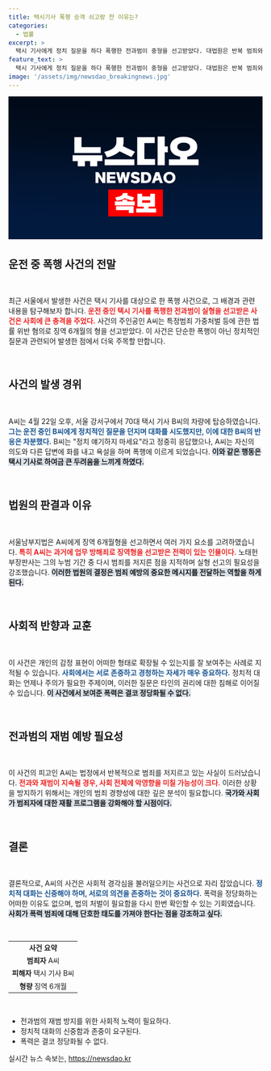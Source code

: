 ```yaml
---
title: 택시기사 폭행 승객 쇠고랑 찬 이유는?
categories:
  - 법률
excerpt: >
  택시 기사에게 정치 질문을 하다 폭행한 전과범이 중형을 선고받았다. 대법원은 반복 범죄와 피해자에 대한 폭력성을 들어 징역 6개월을 판결하며 사회 경각심을 일깨웠다.
feature_text: >
  택시 기사에게 정치 질문을 하다 폭행한 전과범이 중형을 선고받았다. 대법원은 반복 범죄와 피해자에 대한 폭력성을 들어 징역 6개월을 판결하며 사회 경각심을 일깨웠다.
image: '/assets/img/newsdao_breakingnews.jpg'
---
```


<p><img src="/assets/img/newsdao_breakingnews.jpg" alt="ranknews 속보" /></p>

<h2 data-ke-size="size26">운전 중 폭행 사건의 전말</h2>

<p data-ke-size="size16">&nbsp;</p>

<p>최근 서울에서 발생한 사건은 택시 기사를 대상으로 한 폭행 사건으로, 그 배경과 관련 내용을 탐구해보자 합니다. <b><span style="color: #ee2323;">운전 중인 택시 기사를 폭행한 전과범이 실형을 선고받은 사건은 사회에 큰 충격을 주었다.</span></b> 사건의 주인공인 A씨는 특정범죄 가중처벌 등에 관한 법률 위반 혐의로 징역 6개월의 형을 선고받았다. 이 사건은 단순한 폭행이 아닌 정치적인 질문과 관련되어 발생한 점에서 더욱 주목할 만합니다. </p>

<p data-ke-size="size16">&nbsp;</p>

<h2 data-ke-size="size26">사건의 발생 경위</h2>

<p data-ke-size="size16">&nbsp;</p>

<p>A씨는 4월 22일 오후, 서울 강서구에서 70대 택시 기사 B씨의 차량에 탑승하였습니다. <b><span style="color: #1a5490;">그는 운전 중인 B씨에게 정치적인 질문을 던지며 대화를 시도했지만, 이에 대한 B씨의 반응은 차분했다.</span></b> B씨는 "정치 얘기하지 마세요"라고 정중히 응답했으나, A씨는 자신의 의도와 다른 답변에 화를 내고 욕설을 하며 폭행에 이르게 되었습니다. <b><span style="background-color: #21538527;">이와 같은 행동은 택시 기사로 하여금 큰 두려움을 느끼게 하였다.</span></b></p>

<p data-ke-size="size16">&nbsp;</p>

<h2 data-ke-size="size26">법원의 판결과 이유</h2>

<p data-ke-size="size16">&nbsp;</p>

<p>서울남부지법은 A씨에게 징역 6개월형을 선고하면서 여러 가지 요소를 고려하였습니다. <b><span style="color: #ee2323;">특히 A씨는 과거에 업무 방해죄로 징역형을 선고받은 전력이 있는 인물이다.</span></b> 노태헌 부장판사는 그의 누범 기간 중 다시 범죄를 저지른 점을 지적하며 실형 선고의 필요성을 강조했습니다. <b><span style="background-color: #21538527;">이러한 법원의 결정은 범죄 예방의 중요한 메시지를 전달하는 역할을 하게 된다.</span></b></p>

<p data-ke-size="size16">&nbsp;</p>

<h2 data-ke-size="size26">사회적 반향과 교훈</h2>

<p data-ke-size="size16">&nbsp;</p>

<p>이 사건은 개인의 감정 표현이 어떠한 형태로 확장될 수 있는지를 잘 보여주는 사례로 지적될 수 있습니다. <b><span style="color: #1a5490;">사회에서는 서로 존중하고 경청하는 자세가 매우 중요하다.</span></b> 정치적 대화는 언제나 주의가 필요한 주제이며, 이러한 질문은 타인의 권리에 대한 침해로 이어질 수 있습니다. <b><span style="background-color: #21538527;">이 사건에서 보여준 폭력은 결코 정당화될 수 없다.</span></b></p>

<p data-ke-size="size16">&nbsp;</p>

<h2 data-ke-size="size26">전과범의 재범 예방 필요성</h2>

<p data-ke-size="size16">&nbsp;</p>

<p>이 사건의 피고인 A씨는 법정에서 반복적으로 범죄를 저지르고 있는 사실이 드러났습니다. <b><span style="color: #ee2323;">전과와 재범이 지속될 경우, 사회 전체에 악영향을 미칠 가능성이 크다.</span></b> 이러한 상황을 방지하기 위해서는 개인의 범죄 경향성에 대한 깊은 분석이 필요합니다. <b><span style="background-color: #21538527;">국가와 사회가 범죄자에 대한 재활 프로그램을 강화해야 할 시점이다.</span></b></p>

<p data-ke-size="size16">&nbsp;</p>

<h2 data-ke-size="size26">결론</h2>

<p data-ke-size="size16">&nbsp;</p>

<p>결론적으로, A씨의 사건은 사회적 경각심을 불러일으키는 사건으로 자리 잡았습니다. <b><span style="color: #1a5490;">정치적 대화는 신중해야 하며, 서로의 의견을 존중하는 것이 중요하다.</span></b> 폭력을 정당화하는 어떠한 이유도 없으며, 법의 처벌이 필요함을 다시 한번 확인할 수 있는 기회였습니다. <b><span style="background-color: #21538527;">사회가 폭력 범죄에 대해 단호한 태도를 가져야 한다는 점을 강조하고 싶다.</span></b></p>

<p data-ke-size="size16">&nbsp;</p>

<table>
    <tr>
        <td style="text-align: center; height: 17px;"><b>사건 요약</b></td>
    </tr>
    <tr>
        <td style="text-align: center; height: 17px;"><b>범죄자</b> A씨</td>
    </tr>
    <tr>
        <td style="text-align: center; height: 17px;"><b>피해자</b> 택시 기사 B씨</td>
    </tr>
    <tr>
        <td style="text-align: center; height: 17px;"><b>형량</b> 징역 6개월</td>
    </tr>
</table>

<p data-ke-size="size16">&nbsp;</p>

<ul>
    <li>전과범의 재범 방지를 위한 사회적 노력이 필요하다.</li>
    <li>정치적 대화의 신중함과 존중이 요구된다.</li>
    <li>폭력은 결코 정당화될 수 없다.</li>
</ul>
실시간 뉴스 속보는, <a href="https://newsdao.kr" rel="dofollow">https://newsdao.kr</a>


